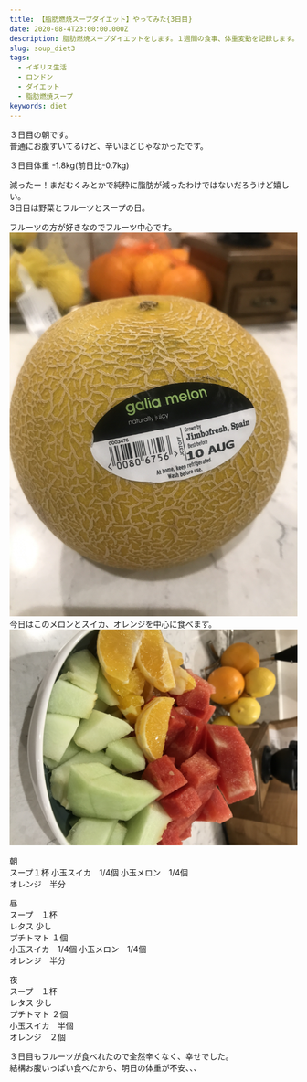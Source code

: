 ```yaml
---
title: 【脂肪燃焼スープダイエット】やってみた{3日目}
date: 2020-08-4T23:00:00.000Z
description: 脂肪燃焼スープダイエットをします。１週間の食事、体重変動を記録します。
slug: soup_diet3
tags: 
  - イギリス生活
  - ロンドン
  - ダイエット
  - 脂肪燃焼スープ
keywords: diet
---  
```


３日目の朝です。  
普通にお腹すいてるけど、辛いほどじゃなかったです。  

３日目体重  -1.8kg(前日比-0.7kg)  

減ったー！まだむくみとかで純粋に脂肪が減ったわけではないだろうけど嬉しい。  
3日目は野菜とフルーツとスープの日。  

フルーツの方が好きなのでフルーツ中心です。  
![メロン](IMG_1881.JPG)  
今日はこのメロンとスイカ、オレンジを中心に食べます。  
![フルーツ](IMG_1882.JPG)   

朝    
スープ１杯
小玉スイカ　1/4個
小玉メロン　1/4個  
オレンジ　半分  

昼  
スープ　１杯  
レタス 少し  
プチトマト １個  
小玉スイカ　1/4個
小玉メロン　1/4個  
オレンジ　半分 　

夜  
スープ　１杯  
レタス 少し  
プチトマト ２個  
小玉スイカ　半個  
オレンジ　２個 　  

３日目もフルーツが食べれたので全然辛くなく、幸せでした。  
結構お腹いっぱい食べたから、明日の体重が不安、、、